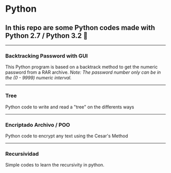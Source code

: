# Python 

## In this repo are some Python codes made with Python 2.7 / Python 3.2 :snake:

---

### Backtracking Password with GUI

This Python program is based on a backtrack method to get the numeric password from a RAR archive.
*Note: The password number only can be in the (0 - 9999) numeric interval.*

---

### Tree

Python code to write and read a "tree" on the differents ways

---

### Encriptado Archivo / POO

Python code to encrypt any text using the Cesar's Method


---

### Recursividad

Simple codes to learn the recursivity in python.
